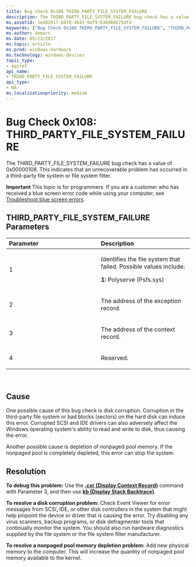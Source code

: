 ```yaml
---
title: Bug Check 0x108 THIRD_PARTY_FILE_SYSTEM_FAILURE
description: The THIRD_PARTY_FILE_SYSTEM_FAILURE bug check has a value of 0x00000108. This indicates that an unrecoverable problem has occurred in a third-party file system or file system filter.
ms.assetid: 1ed82617-b0f0-4b41-9af9-b309b6b75dfd
keywords: ["Bug Check 0x108 THIRD_PARTY_FILE_SYSTEM_FAILURE", "THIRD_PARTY_FILE_SYSTEM_FAILURE"]
ms.author: domars
ms.date: 05/23/2017
ms.topic: article
ms.prod: windows-hardware
ms.technology: windows-devices
topic_type:
- apiref
api_name:
- THIRD_PARTY_FILE_SYSTEM_FAILURE
api_type:
- NA
ms.localizationpriority: medium
---
```


# Bug Check 0x108: THIRD\_PARTY\_FILE\_SYSTEM\_FAILURE


The THIRD\_PARTY\_FILE\_SYSTEM\_FAILURE bug check has a value of 0x00000108. This indicates that an unrecoverable problem has occurred in a third-party file system or file system filter.

**Important** This topic is for programmers. If you are a customer who has received a blue screen error code while using your computer, see [Troubleshoot blue screen errors](http://windows.microsoft.com/windows-10/troubleshoot-blue-screen-errors).

## THIRD\_PARTY\_FILE\_SYSTEM\_FAILURE Parameters


<table>
<colgroup>
<col width="50%" />
<col width="50%" />
</colgroup>
<thead>
<tr class="header">
<th align="left">Parameter</th>
<th align="left">Description</th>
</tr>
</thead>
<tbody>
<tr class="odd">
<td align="left"><p>1</p></td>
<td align="left"><p>Identifies the file system that failed. Possible values include:</p>
<p><strong>1:</strong> Polyserve (Psfs.sys)</p></td>
</tr>
<tr class="even">
<td align="left"><p>2</p></td>
<td align="left"><p>The address of the exception record.</p></td>
</tr>
<tr class="odd">
<td align="left"><p>3</p></td>
<td align="left"><p>The address of the context record.</p></td>
</tr>
<tr class="even">
<td align="left"><p>4</p></td>
<td align="left"><p>Reserved.</p></td>
</tr>
</tbody>
</table>

 

Cause
-----

One possible cause of this bug check is disk corruption. Corruption in the third-party file system or bad blocks (sectors) on the hard disk can induce this error. Corrupted SCSI and IDE drivers can also adversely affect the Windows operating system's ability to read and write to disk, thus causing the error.

Another possible cause is depletion of nonpaged pool memory. If the nonpaged pool is completely depleted, this error can stop the system.

Resolution
----------

**To debug this problem:** Use the [**.cxr (Display Context Record)**](-cxr--display-context-record-.md) command with Parameter 3, and then use [**kb (Display Stack Backtrace)**](k--kb--kc--kd--kp--kp--kv--display-stack-backtrace-.md).

**To resolve a disk corruption problem:** Check Event Viewer for error messages from SCSI, IDE, or other disk controllers in the system that might help pinpoint the device or driver that is causing the error. Try disabling any virus scanners, backup programs, or disk defragmenter tools that continually monitor the system. You should also run hardware diagnostics supplied by the file system or the file system filter manufacturer.

**To resolve a nonpaged pool memory depletion problem:** Add new physical memory to the computer. This will increase the quantity of nonpaged pool memory available to the kernel.

 

 




